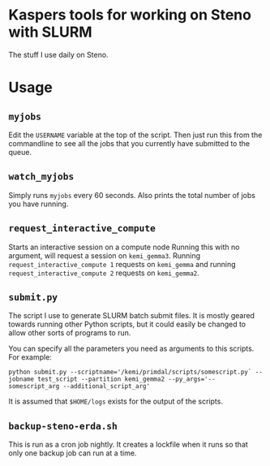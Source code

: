 # Kaspers tools for working on Steno with SLURM
The stuff I use daily on Steno.

# Usage

## `myjobs`
Edit the `USERNAME` variable at the top of the script. Then just run this from the commandline to see all the jobs that you currently have submitted to the queue.

## `watch_myjobs`
Simply runs `myjobs` every 60 seconds. Also prints the total number of jobs you have running. 

## `request_interactive_compute`
Starts an interactive session on a compute node Running this with no argument, will request a session on `kemi_gemma3`. Running `request_interactive_compute 1` requests on `kemi_gemma` and running `request_interactive_compute 2` requests on `kemi_gemma2`.

## `submit.py`
The script I use to generate SLURM batch submit files. It is mostly geared towards running other Python scripts, but it could easily be changed to allow other sorts of programs to run. 

You can specify all the parameters you need as arguments to this scripts. For example:
```
python submit.py --scriptname='/kemi/primdal/scripts/somescript.py` --jobname test_script --partition kemi_gemma2 --py_args='--somescript_arg --additional_script_arg'
```
It is assumed that `$HOME/logs` exists for the output of the scripts. 

## `backup-steno-erda.sh`
This is run as a cron job nightly. 
It creates a lockfile when it runs so that only one backup job can run at a time. 